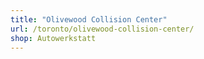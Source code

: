 ```yaml
---
title: "Olivewood Collision Center"
url: /toronto/olivewood-collision-center/
shop: Autowerkstatt
---
```

